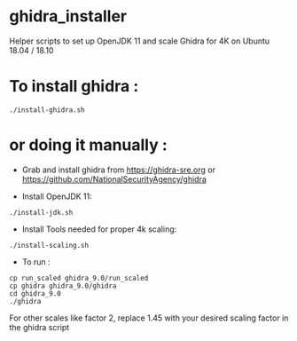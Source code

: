 # ghidra_installer
Helper scripts to set up OpenJDK 11 and scale Ghidra for 4K on Ubuntu 18.04 / 18.10

# To install ghidra :
```
./install-ghidra.sh
```

# or doing it manually :
* Grab and install ghidra from https://ghidra-sre.org or https://github.com/NationalSecurityAgency/ghidra

* Install OpenJDK 11:
```
./install-jdk.sh
```

* Install Tools needed for proper 4k scaling:
```
./install-scaling.sh
```

* To run :
```
cp run_scaled ghidra_9.0/run_scaled
cp ghidra ghidra_9.0/ghidra
cd ghidra_9.0
./ghidra
```
For other scales like factor 2, replace 1.45 with your desired scaling factor in the ghidra script
